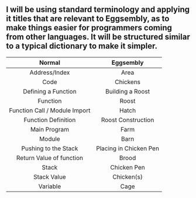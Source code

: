 I will be using standard terminology and applying it titles that are relevant to
Eggsembly, as to make things easier for programmers coming from other languages.
It will be structured similar to a typical dictionary to make it simpler.
----
|            Normal             |       Eggsembly        |
|:-----------------------------:|:----------------------:|
|         Address/Index         |          Area          |
|             Code              |        Chickens        |
|      Defining a Function      |    Building a Roost    |
|           Function            |         Roost          |
| Function Call / Module Import |         Hatch          |
|      Function Definition      |   Roost Construction   |
|         Main Program          |          Farm          |
|            Module             |          Barn          |
|     Pushing to the Stack      | Placing in Chicken Pen |
|   Return Value of function    |          Brood         |
|             Stack             |      Chicken Pen       |
|          Stack Value          |       Chicken(s)       |
|           Variable            |          Cage          |
